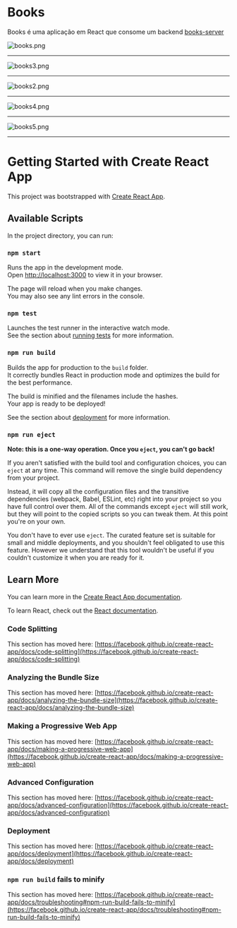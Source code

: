 <h1>Books</h1>

<p>
  Books é uma aplicação em React que consome um backend <a href="https://github.com/Greisonboff/books-server">books-server</a> 
</p>

<img alt="books.png" src="https://github.com/Greisonboff/potfolio-new-version/blob/main/imagens/books.png?raw=true" data-hpc="true" class="Box-sc-g0xbh4-0 kzRgrI">
<hr>
<img alt="books3.png" src="https://github.com/Greisonboff/potfolio-new-version/blob/main/imagens/books3.png?raw=true" data-hpc="true" class="Box-sc-g0xbh4-0 kzRgrI">
<hr>
<img alt="books2.png" src="https://github.com/Greisonboff/potfolio-new-version/blob/main/imagens/books2.png?raw=true" data-hpc="true" class="Box-sc-g0xbh4-0 kzRgrI">
<hr>
<img alt="books4.png" src="https://github.com/Greisonboff/potfolio-new-version/blob/main/imagens/books4.png?raw=true" data-hpc="true" class="Box-sc-g0xbh4-0 kzRgrI">
<hr>
<img alt="books5.png" src="https://github.com/Greisonboff/potfolio-new-version/blob/main/imagens/books5.png?raw=true" data-hpc="true" class="Box-sc-g0xbh4-0 kzRgrI">
<hr>


# Getting Started with Create React App

This project was bootstrapped with [Create React App](https://github.com/facebook/create-react-app).

## Available Scripts

In the project directory, you can run:

### `npm start`

Runs the app in the development mode.\
Open [http://localhost:3000](http://localhost:3000) to view it in your browser.

The page will reload when you make changes.\
You may also see any lint errors in the console.

### `npm test`

Launches the test runner in the interactive watch mode.\
See the section about [running tests](https://facebook.github.io/create-react-app/docs/running-tests) for more information.

### `npm run build`

Builds the app for production to the `build` folder.\
It correctly bundles React in production mode and optimizes the build for the best performance.

The build is minified and the filenames include the hashes.\
Your app is ready to be deployed!

See the section about [deployment](https://facebook.github.io/create-react-app/docs/deployment) for more information.

### `npm run eject`

**Note: this is a one-way operation. Once you `eject`, you can't go back!**

If you aren't satisfied with the build tool and configuration choices, you can `eject` at any time. This command will remove the single build dependency from your project.

Instead, it will copy all the configuration files and the transitive dependencies (webpack, Babel, ESLint, etc) right into your project so you have full control over them. All of the commands except `eject` will still work, but they will point to the copied scripts so you can tweak them. At this point you're on your own.

You don't have to ever use `eject`. The curated feature set is suitable for small and middle deployments, and you shouldn't feel obligated to use this feature. However we understand that this tool wouldn't be useful if you couldn't customize it when you are ready for it.

## Learn More

You can learn more in the [Create React App documentation](https://facebook.github.io/create-react-app/docs/getting-started).

To learn React, check out the [React documentation](https://reactjs.org/).

### Code Splitting

This section has moved here: [https://facebook.github.io/create-react-app/docs/code-splitting](https://facebook.github.io/create-react-app/docs/code-splitting)

### Analyzing the Bundle Size

This section has moved here: [https://facebook.github.io/create-react-app/docs/analyzing-the-bundle-size](https://facebook.github.io/create-react-app/docs/analyzing-the-bundle-size)

### Making a Progressive Web App

This section has moved here: [https://facebook.github.io/create-react-app/docs/making-a-progressive-web-app](https://facebook.github.io/create-react-app/docs/making-a-progressive-web-app)

### Advanced Configuration

This section has moved here: [https://facebook.github.io/create-react-app/docs/advanced-configuration](https://facebook.github.io/create-react-app/docs/advanced-configuration)

### Deployment

This section has moved here: [https://facebook.github.io/create-react-app/docs/deployment](https://facebook.github.io/create-react-app/docs/deployment)

### `npm run build` fails to minify

This section has moved here: [https://facebook.github.io/create-react-app/docs/troubleshooting#npm-run-build-fails-to-minify](https://facebook.github.io/create-react-app/docs/troubleshooting#npm-run-build-fails-to-minify)
